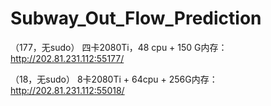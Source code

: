 # Subway_Out_Flow_Prediction


（177，无sudo）  四卡2080Ti，48 cpu + 150 G内存：
http://202.81.231.112:55177/

（18，无sudo）    8卡2080Ti + 64cpu + 256G内存：
http://202.81.231.112:55018/
